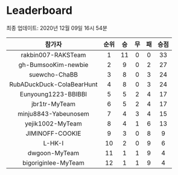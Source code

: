 # Leaderboard
최종 업데이트: 2020년 12월 09일 16시 54분




| 참가자 | 순위 | 승 | 무 | 패 | 승점 |
|:---:|:---:|:---:|:---:|:---:|:---:|
| rakbin007-RAKSTeam | 1 | 11 | 0 | 0 | 33 |
| gh-BumsooKim-newbie | 2 | 9 | 0 | 2 | 27 |
| suewcho-ChaBB | 3 | 8 | 0 | 3 | 24 |
| RubADuckDuck-ColaBearHunt | 4 | 8 | 0 | 3 | 24 |
| Eunyoung1223-BBIBBI | 5 | 5 | 2 | 4 | 17 |
| jbr1tr-MyTeam | 6 | 5 | 2 | 4 | 17 |
| minju8843-Yabeunosem | 7 | 4 | 3 | 4 | 15 |
| yejik1002-MyTeam | 8 | 4 | 1 | 6 | 13 |
| JIMINOFF-COOKIE | 9 | 3 | 0 | 8 | 9 |
| L-HK-I | 10 | 2 | 0 | 9 | 6 |
| dwgoon-MyTeam | 11 | 1 | 1 | 9 | 4 |
| bigoriginlee-MyTeam | 12 | 1 | 1 | 9 | 4 |